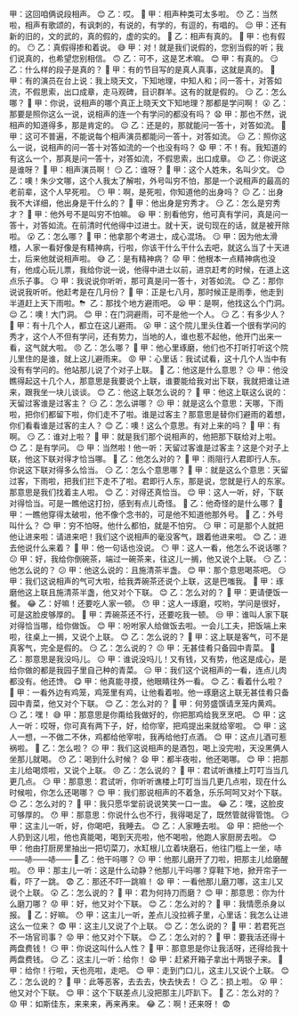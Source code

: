 甲：这回咱俩说段相声。 😊
乙：哎。 🙂
甲：相声种类可太多啦。 😯
乙：当然啦，相声有歌颂的，有讽刺的，有说的，有学的，有逗的，有唱的。 😌
甲：还有新的旧的，文的武的，真的假的，虚的实的。 🤔
乙：相声有真的。 🤨
甲：也有假的。 😶
乙：真假得掺和着说。 😅
甲：对！就是我们说假的，您别当假的听；我们说真的，也希望您别相信。 🙃
乙：可不，这是艺术嘛。 😊
甲：有真的。 😏
乙：什么样的段子是真的？ 🤔
甲：有的节目写的是真人真事，这就是真的。 🤨
甲：有的演员在台上说：我上晓天文，下知地理，中知人和；问一答十，对答如流，不假思索，出口成章，走马观碑，目识群羊。这有的就是假的。 😏
乙：怎么哪？ 🤨
甲：你说，说相声的哪个真正上晓天文下知地理？那都是学问啊！ 😮
乙：那要是照你这么一说，说相声的连一个有学问的都没有吗？ 😧
甲：那也不然，说相声的知道得多，那是肯定的。 😌
乙：还是的，那就能问一答十，对答如流。 😬
甲：这可不普遍，不能说每个相声演员都能问一答十，对答如流。 😑
乙：照你这么一说，说相声的问一答十对答如流的一个也没有吗？ 😧
甲：不！有。我知道的有这么一个，那真是问一答十，对答如流，不假思索，出口成章。 😉
乙：你说这是谁呀？ 🤔
甲：相声演员啊！ 😏
乙：谁呀？ 🤨
甲：这个人姓朱，名叫少文。 😊
乙：噢！朱少文哪，这个人我太了解啦，外号叫穷不怕，那是一个说相声的最高的老前辈，这个人早死啦。 😶
甲：啊，是死啦，你知道他的出身吗？ 😐
乙：出身我不大详细，他出身是干什么的？ 🤔
甲：他出身是穷秀才。 😏
乙：怎么是穷秀才？ 🤔
甲：他外号不是叫穷不怕嘛。 😆
甲：别看他穷，他可真有学问，真是问一答十，对答如流。在前清时代他得中过进士。就十天，说句现在的话，就是被开除啦。 😮
乙：怎么哪？ 🤨
甲：他拿那个考进士，成心混场。 😏
甲：因为他太滑稽，人家一看好像是有精神病，行啦，你该干什么干什么去吧，就这么当了十天进士，后来他就说相声啦。 😅
乙：是有精神病？ 😟
甲：他根本一点精神病也没有，他成心玩儿票，我给你说一说，他得中进士以前，进京赶考的时候，在道上这点乐子事。 😏
甲：我说说你听听，那可真是问一答十，对答如流。 😊
乙：那你说说我听听。他赶考是在几月份？ 🤔
甲：正是七八月，那时候正是雨季，他走到半道赶上天下雨啦。⛈ ️
乙：那找个地方避雨吧。 😦
甲：是啊，他找这么个门洞。 😌
乙：噢！大门洞。 😊
甲：在门洞避雨，可不是他一个人。 😏
乙：有多少人？ 🤔
甲：有十几个人，都立在这儿避雨。 😮
甲：这个院儿里头住着一个很有学问的秀才，这个人不但有学问，还有势力，当地的人，谁也惹不起他，他开门出来一看，这气就大啦。 😠
乙：怎么哪？ 🤔
甲：他心里琢磨，他们也不打听打听这个院儿里住的是谁，就上这儿避雨来。 😡
甲：心里话：我试试看，这十几个人当中有没有有学问的。他站那儿说了个对子上联。 🤔
乙：他这是什么意思？ 😕
甲：他没瞧得起这十几个人，那意思是我要说个上联，谁要能给我对出下联，我就把谁让进来，跟我坐一块儿谈谈。 😊
乙：他这上联怎么说的？ 🤔
甲：他这上联这么说的：天留过客谁是过客主？ 😏
乙：怎么讲哪？ 😕
甲：就是这么个意思：天哪，下雨啦，把你们都留下啦，你们走不了啦。谁是过客主？那意思是替你们避雨的着想，你们看看谁是过客的主人？ 😊
乙：噢！这么个意思。有对上来的吗？ 🤔
甲：有啊。 😏
乙：谁对上啦？ 🤔
甲：就是我们那个说相声的，他把那下联给对上啦。 😊
乙：是有学问。 😌
甲：当然啦！他一听：天留过客谁是过客主？这是个对子上联，他这下联对得才恰当哪。 🤨
乙：他怎么对的？ 🤔
甲：雨阻行人君即行人东。你说这下联对得多么恰当。 😏
乙：怎么个意思哪？ 🤔
甲：就是这么个意思：天留过客，下雨啦，把我们拦下走不了啦。君即行人东，那是说，您就是行人的东家。那意思是我们找着主人啦。 😊
乙：对得还真恰当。 😊
甲：这人一听，好，下联对得恰当。可是一瞧他这打扮，感到有点儿奇怪。 🤔
乙：他奇怪的是什么哪？ 🤨
甲：一瞧他穿得太破啦，他不像个念书的，可是他不知道他那外号。 🤔
乙：外号叫什么？ 😊
甲：穷不怕呀。他什么都怕，就是不怕穷。 😏
甲：可是那个人就把他让进来啦：请进来吧！我们这个说相声的毫没客气，跟着他进来啦。 😊
乙：进去他说什么来着？ 🤔
甲：他一句话也没说。 😶
甲：这人一看，他怎么不说话哪？ 😕
甲：好，我给你倒碗茶，端过一碗茶来，往这儿一搁，他又说个上联。 😏
乙：他怎么说的？ 😕
甲：他这么说的：且施清茶半盏。 😊
甲：那个意思喝茶吧。 😏
甲：我们这说相声的气可大啦，给我弄碗茶还说个上联，这是巴嗤我。 😤
甲：琢磨他这上联且施清茶半盏，他又对个下联。 😊
乙：怎么对的？ 🤔
甲：更请便饭一餐。 😂
乙：好嘛！还要吃人家一顿。 😯
甲：这人一琢磨，哎哟，学问是很好，可是这脸皮够厚的。 🤨
甲：弄碗茶还不行，还要吃我一顿。 😒
甲：谁叫人家下联对得恰当哪，给你做饭。 😊
甲：吩咐家人给做饭去啦。一会儿工夫，把饭端上来啦，往桌上一搁，又说个上联。 😊
乙：怎么说的？ 🤔
甲：这上联是客气，可不是真客气，完全是假的。 😏
乙：怎么说的？ 😕
甲：无甚佳肴只备园中青菜。 🤨
乙：那意思是我没吗儿。 😐
甲：谁说没吗儿！又有钱，又有势，他这是成心，是给你做的都是我园子里自己种的青菜。 😑
甲：我们这个说相声的一看，连点儿肉都没有。他还馋。 😋
甲：他真能寻摸，他眼睛往外一看。 😊
乙：看着什么啦？ 🤔
甲：一看外边有鸡笼，鸡笼里有鸡，让他看着啦。他一琢磨这上联无甚佳肴只备园中青菜，他又对个下联。 😊
乙：怎么对的？ 🤔
甲：何劳盛馔请烹笼内黄鸡。 😏
乙：嘿！ 😅
甲：那意思是你甭给我做好的，你把那鸡给我烹烹吧。 😊
甲：这人一听：哎呀，你可真有两下子，好，给你宰，把鸡提出来就给宰啦。 😊
甲：这人一想，一不做二不休，鸡都给他宰啦，我再给他打点酒。 😊
甲：这点儿酒可惹祸啦。 🤨
乙：怎么啦？ 😕
甲：我们这说相声的是酒包，喝上没完啦，天没黑俩人坐那儿就喝。 😯
乙：喝到什么时候？ 😧
甲：都半夜啦，他还喝哪。 😊
甲：把那主儿给喝烦啦，又说个上联。 😠
乙：怎么说的？ 🤔
甲：君试听谯楼上叮叮当当几更几点。 😏
甲：那意思：君试听，你听听谯楼上叮叮当当几更几点啦，现在什么时候啦，你怎么还喝哪？ 😊
甲：我们那说相声的不着急，乐乐呵呵又对个下联。 😊
乙：怎么对的？ 🤔
甲：我只愿华堂前说说笑笑一口一盅。 😂
乙：嘿，这脸皮可够厚的。 😯
甲：那意思：你说什么也不行，我得喝足了，既然管就得管饱。 😏
甲：这主儿一听，好，你喝吧，我睡去。 😊
乙：人家睡去啦。 😧
甲：把他一个人扔到这儿啦，他也真能喝，喝到天亮啦，他不喝啦，他跑人家厨房去啦。 😊
甲：他由打厨房里抽出一把切菜刀，水缸根儿立着块磨石，他往门槛上一坐，哧——哧——哧—— 🤔
乙：他干吗哪？ 😕
甲：他那儿磨开了刀啦，把那主儿给磨醒啦。 😯
甲：那主儿一听：这是什么动静？他那儿干吗哪？穿鞋下地，掀开帘子一看，吓了一跳。 😨
乙：那还不吓一跳嘛！ 😧
甲：一看他那儿磨刀哪，这主儿又说个上联。 😲
乙：怎么说的？ 🤔
甲：君为何持刀而磨？ 😊
甲：那意思：你为什么磨刀哪？ 😟
甲：好，他又对个下联。 😊
乙：怎么对的？ 🤔
甲：我情愿杀身以报。 🤭
乙：好嘛。 😯
甲：这主儿一听，差点儿没拉裤子里，心里话：我怎么让进这么一位来？ 😨
甲：这主儿又说了个上联。 😊
乙：怎么说的？ 🤔
甲：若君死岂不一场官司事？ 😟
甲：他又对个下联。 😊
乙：怎么对的？ 🤔
甲：要我活还得十两盘费钱！ 😏
甲：你说这叫什么人性？ 😬
甲：那意思是你让我活呀，还得给我十两盘费钱。 😌
乙：这主儿一听：给你！ 😧
甲：赶紧开箱子拿出十两银子来。 🤨
甲：给你！行啦，天也亮啦，走吧。 😊
甲：走到门口儿，这主儿又说个上联。 😊
乙：怎么说的？ 🤔
甲：此等恶客，去去去，快去快去！ 😏
乙：损上啦。 😮
甲：他又对个下联。 😊
甲：这个下联差点儿没把那主儿吓趴下。 🤭
乙：怎么对的？ 😟
甲：如斯佳东，来来来，再来再来。 😂
乙：啊！还来呀！ 😨